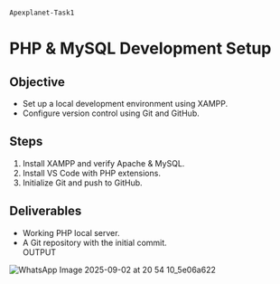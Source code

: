                                                                          Apexplanet-Task1
# PHP & MySQL Development Setup
## Objective
- Set up a local development environment using XAMPP.
- Configure version control using Git and GitHub.

## Steps
1. Install XAMPP and verify Apache & MySQL.
2. Install VS Code with PHP extensions.
3. Initialize Git and push to GitHub.

## Deliverables
- Working PHP local server.
- A Git repository with the initial commit.          
 OUTPUT


![WhatsApp Image 2025-09-02 at 20 54 10_5e06a622](https://github.com/user-attachments/assets/2398c256-e01a-494e-910d-b52f0974dd77)
